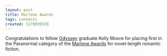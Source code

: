 ```yaml
---
layout: post
title: Marlene Awards
tags: contests
created: 1178039329
---
```

Congratulations to fellow [Odyssey](http://www.sff.net/odyssey/) graduate Kelly Moore for placing first in the Paranormal category of the [Marlene Awards](http://www.wrwdc.com/index.php/marlene_awards/2007_marlene_award_winne) for novel-length romantic fiction.
